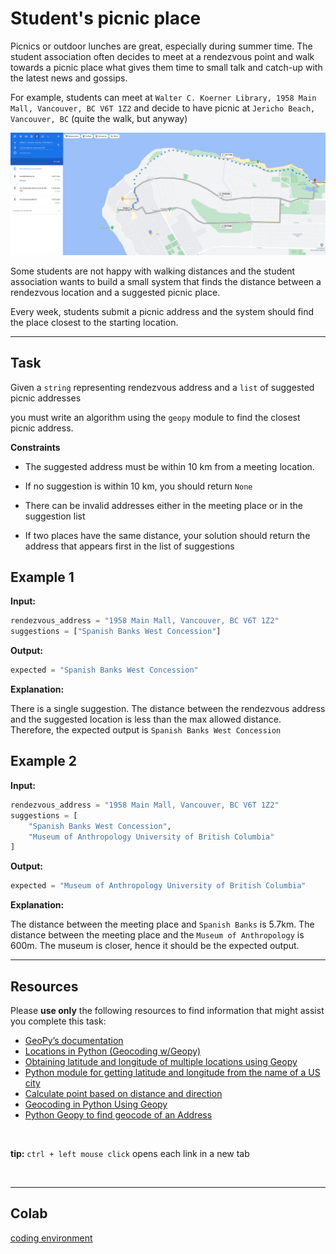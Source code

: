 # Student's picnic place


Picnics or outdoor lunches are great, especially during summer time. The student association often decides to meet at a rendezvous point and walk towards a picnic place what gives them time to small talk and catch-up with the latest news and gossips. 

For example, students can meet at `Walter C. Koerner Library, 1958 Main Mall, Vancouver, BC V6T 1Z2` and decide to have picnic at `Jericho Beach, Vancouver, BC` (quite the walk, but anyway)


![image info](./jericho.png)


Some students are not happy with walking distances and the student association wants to build a small system that finds the distance between a rendezvous location and a suggested picnic place. 

Every week, students submit a picnic address and the system should find the place closest to the starting location.

___


## Task


Given a `string` representing rendezvous address and a `list` of suggested picnic addresses

you must write an algorithm using the `geopy` module to find the closest picnic address.


**Constraints**

* The suggested address must be within 10 km from a meeting location.

* If no suggestion is within 10 km, you should return `None`

* There can be invalid addresses either in the meeting place or in the suggestion list

* If two places have the same distance, your solution should return the address that appears first in the list of suggestions 


## Example 1


**Input:**

```python
rendezvous_address = "1958 Main Mall, Vancouver, BC V6T 1Z2"
suggestions = ["Spanish Banks West Concession"]
```

**Output:**

```python
expected = "Spanish Banks West Concession"
```

**Explanation:**

There is a single suggestion. The distance between the rendezvous address and the suggested location is less than the max allowed distance. Therefore, the expected output is `Spanish Banks West Concession`



## Example 2


**Input:**

```python
rendezvous_address = "1958 Main Mall, Vancouver, BC V6T 1Z2"
suggestions = [
    "Spanish Banks West Concession",
    "Museum of Anthropology University of British Columbia"
]
```

**Output:**

```python
expected = "Museum of Anthropology University of British Columbia"

```

**Explanation:**


The distance between the meeting place and `Spanish Banks` is 5.7km.  The distance between the meeting place and the `Museum of Anthropology` is 600m. The museum is closer, hence it should be the expected output. 



___


## Resources

Please **use only** the following resources to find information that might assist you complete this task:


* [GeoPy’s documentation](https://www.cs.ubc.ca/~msarthur/hf_geopy.readthedocs.html)
* [Locations in Python (Geocoding w/Geopy)](https://www.cs.ubc.ca/~msarthur/hf_locations-in-python-geocoding-w-geopy.html)
* [Obtaining latitude and longitude of multiple locations using Geopy](https://www.cs.ubc.ca/~msarthur/hf_obtaining-latitude-and-longitude-of-multiple-locations-using-geopy.html)
* [Python module for getting latitude and longitude from the name of a US city](https://www.cs.ubc.ca/~msarthur/hf_python-module-for-getting-latitude-and-longitude-from-the-name-of-a-us-city.html)
* [Calculate point based on distance and direction](https://www.cs.ubc.ca/~msarthur/hf_calculate-point-based-on-distance-and-direction.html)
* [Geocoding in Python Using Geopy](https://www.cs.ubc.ca/~msarthur/hf_geocoding-in-python-using-geopy.html)
* [Python Geopy to find geocode of an Address](https://www.cs.ubc.ca/~msarthur/hf_python-geopy-to-find-geocode-of-an-address.html)

<br>

**tip:** `ctrl + left mouse click` opens each link in a new tab

<br>

___

## Colab

[coding environment](https://colab.research.google.com/drive/1ATb2fE-9CQMkgO3EkKil3ShAODxmV1KT?usp=sharing)
